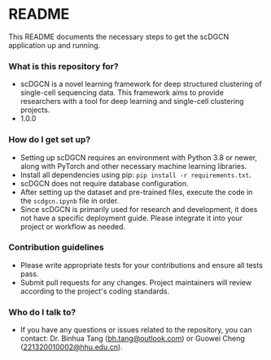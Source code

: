 
# README #

This README documents the necessary steps to get the scDGCN application up and running.

### What is this repository for? ###

* scDGCN is a novel learning framework for deep structured clustering of single-cell sequencing data. This framework aims to provide researchers with a tool for deep learning and single-cell clustering projects.
* 1.0.0

### How do I get set up? ###

* Setting up scDGCN requires an environment with Python 3.8 or newer, along with PyTorch and other necessary machine learning libraries.
* Install all dependencies using pip: `pip install -r requirements.txt`.
* scDGCN does not require database configuration.
* After setting up the dataset and pre-trained files, execute the code in the `scdgcn.ipynb` file in order.
* Since scDGCN is primarily used for research and development, it does not have a specific deployment guide. Please integrate it into your project or workflow as needed.

### Contribution guidelines ###

* Please write appropriate tests for your contributions and ensure all tests pass.
* Submit pull requests for any changes. Project maintainers will review according to the project's coding standards.

### Who do I talk to? ###

* If you have any questions or issues related to the repository, you can contact: Dr. Binhua Tang (bh.tang@outlook.com) or Guowei Cheng (221320010002@hhu.edu.cn).

